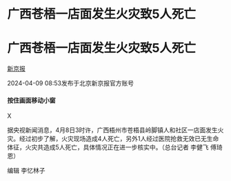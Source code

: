 # 广西苍梧一店面发生火灾致5人死亡

# 广西苍梧一店面发生火灾致5人死亡

[](https://news.qq.com/omn/author/8QMc3nxZ7IIVuT3b)

[新京报](https://news.qq.com/omn/author/8QMc3nxZ7IIVuT3b)

2024-04-09 08:53发布于北京新京报官方账号

#### 按住画面移动小窗

X

据央视新闻消息，4月8日3时许，广西梧州市苍梧县岭脚镇人和社区一店面发生火灾。经过初步了解，火灾现场造成4人死亡，另外1人经过医院抢救无效已无生命体征，火灾共造成5人死亡，具体情况正在进一步核实中。（总台记者
李健飞 傅琦恩）

编辑 李忆林子

